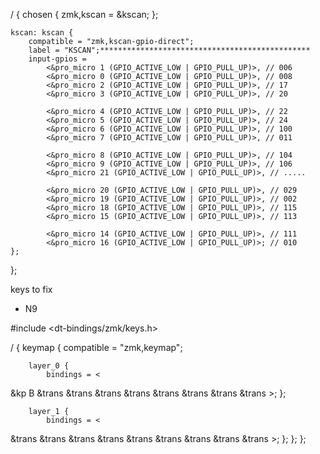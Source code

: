 / {
    chosen {
        zmk,kscan = &kscan;
    };

    kscan: kscan {
        compatible = "zmk,kscan-gpio-direct";
        label = "KSCAN";***********************************************
        input-gpios = 
            <&pro_micro 1 (GPIO_ACTIVE_LOW | GPIO_PULL_UP)>, // 006
            <&pro_micro 0 (GPIO_ACTIVE_LOW | GPIO_PULL_UP)>, // 008
            <&pro_micro 2 (GPIO_ACTIVE_LOW | GPIO_PULL_UP)>, // 17
            <&pro_micro 3 (GPIO_ACTIVE_LOW | GPIO_PULL_UP)>, // 20

            <&pro_micro 4 (GPIO_ACTIVE_LOW | GPIO_PULL_UP)>, // 22
            <&pro_micro 5 (GPIO_ACTIVE_LOW | GPIO_PULL_UP)>, // 24
            <&pro_micro 6 (GPIO_ACTIVE_LOW | GPIO_PULL_UP)>, // 100
            <&pro_micro 7 (GPIO_ACTIVE_LOW | GPIO_PULL_UP)>, // 011

            <&pro_micro 8 (GPIO_ACTIVE_LOW | GPIO_PULL_UP)>, // 104
            <&pro_micro 9 (GPIO_ACTIVE_LOW | GPIO_PULL_UP)>, // 106
            <&pro_micro 21 (GPIO_ACTIVE_LOW | GPIO_PULL_UP)>, // .....

            <&pro_micro 20 (GPIO_ACTIVE_LOW | GPIO_PULL_UP)>, // 029
            <&pro_micro 19 (GPIO_ACTIVE_LOW | GPIO_PULL_UP)>, // 002
            <&pro_micro 18 (GPIO_ACTIVE_LOW | GPIO_PULL_UP)>, // 115
            <&pro_micro 15 (GPIO_ACTIVE_LOW | GPIO_PULL_UP)>, // 113

            <&pro_micro 14 (GPIO_ACTIVE_LOW | GPIO_PULL_UP)>, // 111
            <&pro_micro 16 (GPIO_ACTIVE_LOW | GPIO_PULL_UP)>; // 010
    };
};

keys to fix
* N9


#include <dt-bindings/zmk/keys.h>

/ {
    keymap {
        compatible = "zmk,keymap";

        layer_0 {
            bindings = <
&kp B   &trans  &trans
&trans  &trans  &trans
&trans  &trans  &trans
            >;
        };

        layer_1 {
            bindings = <
&trans  &trans  &trans
&trans  &trans  &trans
&trans  &trans  &trans
            >;
        };
    };
};
